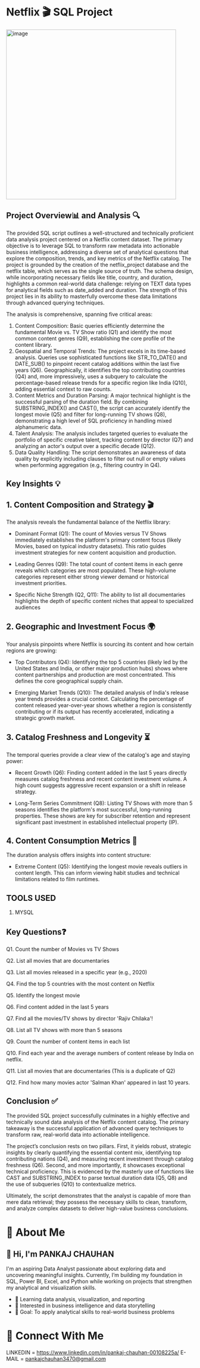 # Netflix 🎬 SQL Project


<img width="456" height="456" alt="image" src="https://github.com/user-attachments/assets/65a84b1c-8cdd-402c-a74f-fdbd4857f32f" />




## Project Overview📊 and Analysis 🔍
The provided SQL script outlines a well-structured and technically proficient data analysis project centered on a Netflix content dataset. The primary objective is to leverage SQL to transform raw metadata into actionable business intelligence, addressing a diverse set of analytical questions that explore the composition, trends, and key metrics of the Netflix catalog.
The project is grounded by the creation of the netflix_project database and the netflix table, which serves as the single source of truth. The schema design, while incorporating necessary fields like title, country, and duration, highlights a common real-world data challenge: relying on TEXT data types for analytical fields such as date_added and duration. The strength of this project lies in its ability to masterfully overcome these data limitations through advanced querying techniques.

The analysis is comprehensive, spanning five critical areas:
1. Content Composition: Basic queries efficiently determine the fundamental Movie vs. TV Show ratio (Q1) and identify the most common content genres (Q9), establishing the core profile of the content library.
2. Geospatial and Temporal Trends: The project excels in its time-based analysis. Queries use sophisticated functions like STR_TO_DATE() and DATE_SUB() to pinpoint recent catalog additions within the last five years (Q6). Geographically, it identifies the top contributing countries (Q4) and, more impressively, uses a subquery to calculate the percentage-based release trends for a specific region like India (Q10), adding essential context to raw counts.
3. Content Metrics and Duration Parsing: A major technical highlight is the successful parsing of the duration field. By combining SUBSTRING_INDEX() and CAST(), the script can accurately identify the longest movie (Q5) and filter for long-running TV shows (Q8), demonstrating a high level of SQL proficiency in handling mixed alphanumeric data.
4. Talent Analysis: The analysis includes targeted queries to evaluate the portfolio of specific creative talent, tracking content by director (Q7) and analyzing an actor's output over a specific decade (Q12).
5. Data Quality Handling: The script demonstrates an awareness of data quality by explicitly including clauses to filter out null or empty values when performing aggregation (e.g., filtering country in Q4).


## Key Insights 💡

## 1. Content Composition and Strategy 🎬
The analysis reveals the fundamental balance of the Netflix library:
 - Dominant Format (Q1): The count of Movies versus TV Shows immediately establishes the platform's primary content focus (likely Movies, based on typical industry datasets). This ratio guides investment strategies for new content acquisition and production.

- Leading Genres (Q9): The total count of content items in each genre reveals which categories are most populated. These high-volume categories represent either strong viewer demand or historical investment priorities.

- Specific Niche Strength (Q2, Q11): The ability to list all documentaries highlights the depth of specific content niches that appeal to specialized audiences


## 2. Geographic and Investment Focus 🌍
Your analysis pinpoints where Netflix is sourcing its content and how certain regions are growing:
- Top Contributors (Q4): Identifying the top 5 countries (likely led by the United States and India, or other major production hubs) shows where content partnerships and production are most concentrated. This defines the core geographical supply chain.

- Emerging Market Trends (Q10): The detailed analysis of India's release year trends provides a crucial context. Calculating the percentage of content released year-over-year shows whether a region is consistently contributing or if its output has recently accelerated, indicating a strategic growth market.

## 3. Catalog Freshness and Longevity ⏳
The temporal queries provide a clear view of the catalog's age and staying power:
- Recent Growth (Q6): Finding content added in the last 5 years directly measures catalog freshness and recent content investment volume. A high count suggests aggressive recent expansion or a shift in release strategy.

- Long-Term Series Commitment (Q8): Listing TV Shows with more than 5 seasons identifies the platform's most successful, long-running properties. These shows are key for subscriber retention and represent significant past investment in established intellectual property (IP).

## 4. Content Consumption Metrics 📏  
The duration analysis offers insights into content structure:
- Extreme Content (Q5): Identifying the longest movie reveals outliers in content length. This can inform viewing habit studies and technical limitations related to film runtimes.


## TOOLS USED 
1. MYSQL
 

## Key Questions❓
Q1. Count the number of Movies vs TV Shows

Q2. List all movies that are documentaries

Q3. List all movies released in a specific year (e.g., 2020)

Q4. Find the top 5 countries with the most content on Netflix

Q5. Identify the longest movie

Q6. Find content added in the last 5 years

Q7. Find all the movies/TV shows by director 'Rajiv Chilaka'!

Q8. List all TV shows with more than 5 seasons

Q9. Count the number of content items in each list

Q10. Find each year and the average numbers of content release by India on netflix.

Q11. List all movies that are documentaries (This is a duplicate of Q2)

Q12. Find how many movies actor 'Salman Khan' appeared in last 10 years.

## Conclusion ✅
The provided SQL project successfully culminates in a highly effective and technically sound data analysis of the Netflix content catalog. The primary takeaway is the successful application of advanced query techniques to transform raw, real-world data into actionable intelligence.

The project’s conclusion rests on two pillars. First, it yields robust, strategic insights by clearly quantifying the essential content mix, identifying top contributing nations (Q4), and measuring recent investment through catalog freshness (Q6). Second, and more importantly, it showcases exceptional technical proficiency. This is evidenced by the masterly use of functions like CAST and SUBSTRING_INDEX to parse textual duration data (Q5, Q8) and the use of subqueries (Q10) to contextualize metrics.

Ultimately, the script demonstrates that the analyst is capable of more than mere data retrieval; they possess the necessary skills to clean, transform, and analyze complex datasets to deliver high-value business conclusions.

# 🌟 About Me
## 👋 Hi, I'm PANKAJ CHAUHAN
I'm an aspiring Data Analyst passionate about exploring data and uncovering meaningful insights.
Currently, I’m building my foundation in SQL, Power BI, Excel, and Python while working on projects that strengthen my analytical and visualization skills.
- 🌱 Learning data analysis, visualization, and reporting
- 🧠 Interested in business intelligence and data storytelling
- 🎯 Goal: To apply analytical skills to real-world business problems
# 🤝 Connect With Me
LINKEDIN = https://www.linkedin.com/in/pankaj-chauhan-00108225a/
E-MAIL = pankajchauhan3470@gmail.com





   

